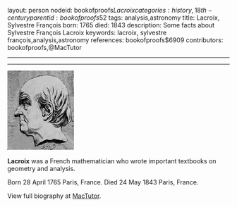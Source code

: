 layout: person
nodeid: bookofproofs$Lacroix
categories: history,18th-century
parentid: bookofproofs$52
tags: analysis,astronomy
title: Lacroix, Sylvestre François
born: 1765
died: 1843
description: Some facts about Sylvestre François Lacroix
keywords: lacroix, sylvestre françois,analysis,astronomy
references: bookofproofs$6909
contributors: bookofproofs,@MacTutor

---


---

![Lacroix.jpg](https://github.com/bookofproofs/bookofproofs.github.io/blob/main/_sources/_assets/images/portraits/Lacroix.jpg?raw=true)

**Lacroix** was a French mathematician who wrote important textbooks on geometry and analysis.

Born 28 April 1765 Paris, France. Died 24 May 1843 Paris, France.


View full biography at [MacTutor](https://mathshistory.st-andrews.ac.uk/Biographies/Lacroix/).